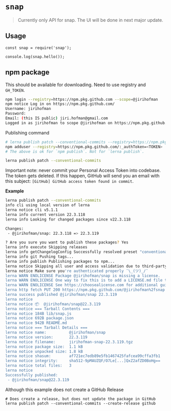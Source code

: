 # `snap`

> Currently only API for snap. The UI will be done in next major update.

## Usage

```
const snap = require('snap');

console.log(snap.hello());
```

## npm package
This should be available for downloading. Need to use registry and `GH_TOKEN`.
```sh
npm login --registry=https://npm.pkg.github.com --scope=@jirihofman 
npm notice Log in on https://npm.pkg.github.com/
Username: jirihofman
Password: 
Email: (this IS public) jiri.hofman@gmail.com
Logged in as jirihofman to scope @jirihofman on https://npm.pkg.github.com/.
```

Publishing command
```sh
# lerna publish patch --conventional-commits --registry=https://npm.pkg.github.com --scope=@jirihofman
npm adduser --registry=https://npm.pkg.github.com/:_authToken=<TOKEN>
# The above is ok for `npm publish`. Not for `lerna publish`.

lerna publish patch --conventional-commits
```
Important note: never commit your Personal Access Token into codebase. The token gets deleted. If this happen, GitHub will send you an email with this subject: `[GitHub] GitHub access token found in commit`.

**Example**
```sh
lerna publish patch --conventional-commits
info cli using local version of lerna
lerna notice cli v5.1.1
lerna info current version 22.3.118
lerna info Looking for changed packages since v22.3.118

Changes:
 - @jirihofman/snap: 22.3.118 => 22.3.119

? Are you sure you want to publish these packages? Yes
lerna info execute Skipping releases
lerna info getChangelogConfig Successfully resolved preset "conventional-changelog-angular"
lerna info git Pushing tags...
lerna info publish Publishing packages to npm...
lerna notice Skipping all user and access validation due to third-party registry
lerna notice Make sure you're authenticated properly ¯\_(ツ)_/¯
lerna WARN ENOLICENSE Package @jirihofman/snap is missing a license.
lerna WARN ENOLICENSE One way to fix this is to add a LICENSE.md file to the root of this repository.
lerna WARN ENOLICENSE See https://choosealicense.com for additional guidance.
lerna http fetch PUT 200 https://npm.pkg.github.com/@jirihofman%2fsnap 1525ms
lerna success published @jirihofman/snap 22.3.119
lerna notice 
lerna notice 📦  @jirihofman/snap@22.3.119
lerna notice === Tarball Contents === 
lerna notice 184B lib/snap.js 
lerna notice 692B package.json
lerna notice 942B README.md   
lerna notice === Tarball Details === 
lerna notice name:          @jirihofman/snap                        
lerna notice version:       22.3.119                                
lerna notice filename:      jirihofman-snap-22.3.119.tgz            
lerna notice package size:  1.1 kB                                  
lerna notice unpacked size: 1.8 kB                                  
lerna notice shasum:        af721ec7edb89e5fb1467425fafcea99cffa3fb1
lerna notice integrity:     sha512-9pMAUZQF/O7Le[...]QxZ2afZD0BoHg==
lerna notice total files:   3                                       
lerna notice 
Successfully published:
 - @jirihofman/snap@22.3.119
 ```
Although this example does not create a GitHub Release


```
# Does create a release, but does not update the package in GitHub
lerna publish patch --conventional-commits --create-release github
```
